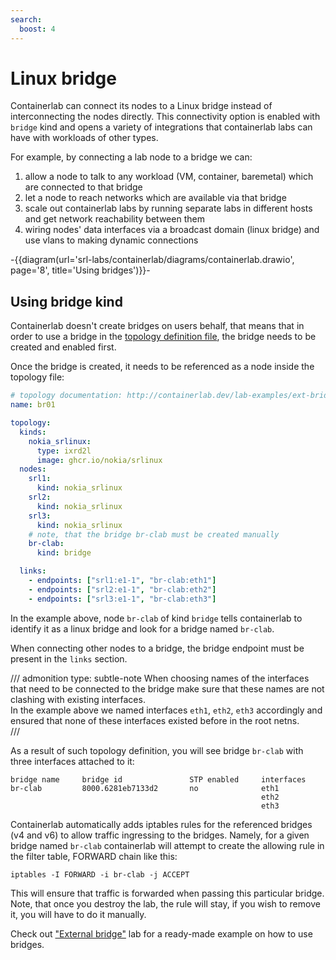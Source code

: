 ```yaml
---
search:
  boost: 4
---
```

<script type="text/javascript" src="https://viewer.diagrams.net/js/viewer-static.min.js" async></script>

# Linux bridge

Containerlab can connect its nodes to a Linux bridge instead of interconnecting the nodes directly. This connectivity option is enabled with `bridge` kind and opens a variety of integrations that containerlab labs can have with workloads of other types.

For example, by connecting a lab node to a bridge we can:

1. allow a node to talk to any workload (VM, container, baremetal) which are connected to that bridge
2. let a node to reach networks which are available via that bridge
3. scale out containerlab labs by running separate labs in different hosts and get network reachability between them
4. wiring nodes' data interfaces via a broadcast domain (linux bridge) and use vlans to making dynamic connections

-{{diagram(url='srl-labs/containerlab/diagrams/containerlab.drawio', page='8', title='Using bridges')}}-

## Using bridge kind

Containerlab doesn't create bridges on users behalf, that means that in order to use a bridge in the [topology definition file](../topo-def-file.md), the bridge needs to be created and enabled first.

Once the bridge is created, it needs to be referenced as a node inside the topology file:

```yaml
# topology documentation: http://containerlab.dev/lab-examples/ext-bridge/
name: br01

topology:
  kinds:
    nokia_srlinux:
      type: ixrd2l
      image: ghcr.io/nokia/srlinux
  nodes:
    srl1:
      kind: nokia_srlinux
    srl2:
      kind: nokia_srlinux
    srl3:
      kind: nokia_srlinux
    # note, that the bridge br-clab must be created manually
    br-clab:
      kind: bridge

  links:
    - endpoints: ["srl1:e1-1", "br-clab:eth1"]
    - endpoints: ["srl2:e1-1", "br-clab:eth2"]
    - endpoints: ["srl3:e1-1", "br-clab:eth3"]
```

In the example above, node `br-clab` of kind `bridge` tells containerlab to identify it as a linux bridge and look for a bridge named `br-clab`.

When connecting other nodes to a bridge, the bridge endpoint must be present in the `links` section.

/// admonition
    type: subtle-note
When choosing names of the interfaces that need to be connected to the bridge make sure that these names are not clashing with existing interfaces.  
In the example above we named interfaces `eth1`, `eth2`, `eth3` accordingly and ensured that none of these interfaces existed before in the root netns.  
///

As a result of such topology definition, you will see bridge `br-clab` with three interfaces attached to it:

```
bridge name     bridge id               STP enabled     interfaces
br-clab         8000.6281eb7133d2       no              eth1
                                                        eth2
                                                        eth3
```

Containerlab automatically adds iptables rules for the referenced bridges (v4 and v6) to allow traffic ingressing to the bridges. Namely, for a given bridge named `br-clab` containerlab will attempt to create the allowing rule in the filter table, FORWARD chain like this:

```
iptables -I FORWARD -i br-clab -j ACCEPT
```

This will ensure that traffic is forwarded when passing this particular bridge. Note, that once you destroy the lab, the rule will stay, if you wish to remove it, you will have to do it manually.

Check out ["External bridge"](../../lab-examples/ext-bridge.md) lab for a ready-made example on how to use bridges.
